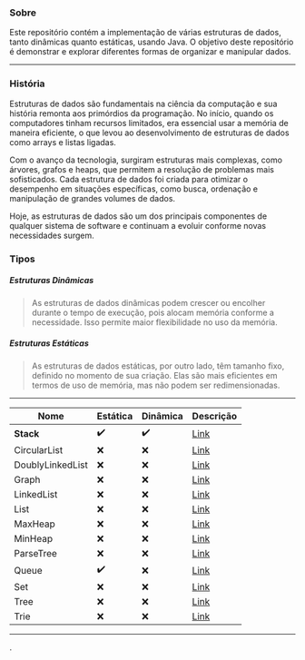 
### Sobre
Este repositório contém a implementação de várias estruturas de dados, tanto dinâmicas quanto estáticas, usando Java. O objetivo deste repositório é demonstrar e explorar diferentes formas de organizar e manipular dados.

---

### História

Estruturas de dados são fundamentais na ciência da computação e sua história remonta aos primórdios da programação. No início, quando os computadores tinham recursos limitados, era essencial usar a memória de maneira eficiente, o que levou ao desenvolvimento de estruturas de dados como arrays e listas ligadas.

Com o avanço da tecnologia, surgiram estruturas mais complexas, como árvores, grafos e heaps, que permitem a resolução de problemas mais sofisticados. Cada estrutura de dados foi criada para otimizar o desempenho em situações específicas, como busca, ordenação e manipulação de grandes volumes de dados.

Hoje, as estruturas de dados são um dos principais componentes de qualquer sistema de software e continuam a evoluir conforme novas necessidades surgem.

### Tipos 

##### Estruturas Dinâmicas
> As estruturas de dados dinâmicas podem crescer ou encolher durante o tempo de execução, pois alocam memória conforme a necessidade. Isso permite maior flexibilidade no uso da memória.

##### Estruturas Estáticas
> As estruturas de dados estáticas, por outro lado, têm tamanho fixo, definido no momento de sua criação. Elas são mais eficientes em termos de uso de memória, mas não podem ser redimensionadas.

---

| Nome                | Estática | Dinâmica  | Descrição    |
|---------------------|----------|-----------|--------------|
| **Stack**           | ✔️       | ✔️         | [Link](https://pt.wikipedia.org/wiki/Pilha_(inform%C3%A1tica)) |
| CircularList        | ❌      | ❌       | [Link](#) |
| DoublyLinkedList    | ❌      | ❌       | [Link](#) |
| Graph               | ❌      | ❌       | [Link](#) |
| LinkedList          | ❌      | ❌       | [Link](#) |
| List                | ❌      | ❌       | [Link](#) |
| MaxHeap             | ❌      | ❌       | [Link](#) |
| MinHeap             | ❌      | ❌       | [Link](#) |
| ParseTree           | ❌      | ❌       | [Link](#) |
| Queue               | ✔️      | ❌       | [Link](#) |
| Set                 | ❌      | ❌       | [Link](#) |
| Tree                | ❌      | ❌       | [Link](#) |
| Trie                | ❌      | ❌       | [Link](#) |

---

.
